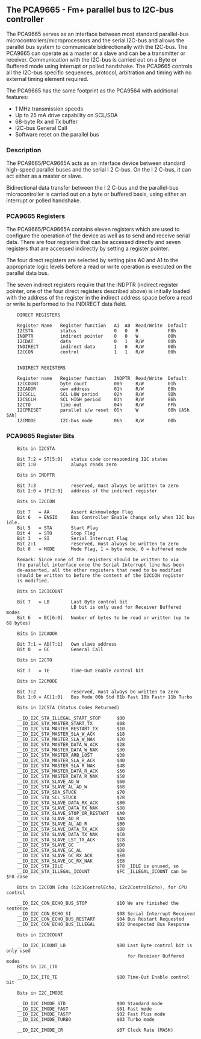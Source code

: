## The PCA9665 - Fm+ parallel bus to I2C-bus controller

The PCA9665 serves as an interface between most standard parallel-bus microcontrollers/microprocessors and the serial I2C-bus and allows the parallel bus system to communicate bidirectionally with the I2C-bus. The PCA9665 can operate as a master or a slave and can be a transmitter or receiver. Communication with the I2C-bus is carried out on a Byte or Buffered mode using interrupt or polled handshake. The PCA9665 controls all the I2C-bus specific sequences, protocol, arbitration and timing with no external timing element required.

The PCA9665 has the same footprint as the PCA9564 with additional features:

+ 1 MHz transmission speeds
+ Up to 25 mA drive capability on SCL/SDA
+ 68-byte Rx and Tx buffer
+ I2C-bus General Call
+ Software reset on the parallel bus

### Description

The PCA9665/PCA9665A acts as an interface device between standard high-speed parallel buses and the serial I 2 C-bus. On the I 2 C-bus, it can act either as a master or slave.

Bidirectional data transfer between the I 2 C-bus and the parallel-bus microcontroller is carried out on a byte or buffered basis, using either an interrupt or polled handshake.

### PCA9665 Registers

The PCA9665/PCA9665A contains eleven registers which are used to configure the operation of the device as well as to send and receive serial data. There are four registers that can be accessed directly and seven registers that are accessed indirectly by setting a register pointer.

The four direct registers are selected by setting pins A0 and A1 to the appropriate logic levels before a read or write operation is executed on the parallel data bus.

The seven indirect registers require that the INDPTR (indirect register pointer, one of the four direct registers described above) is initially loaded with the address of the register in the indirect address space before a read or write is performed to the INDIRECT data field.


```
    DIRECT REGISTERS

    Register Name   Register function   A1  A0  Read/Write  Default
    I2CSTA          status              0   0   R           F8h
    INDPTR          indirect pointer    0   0   W           00h
    I2CDAT          data                0   1   R/W         00h
    INDIRECT        indirect data       1   0   R/W         00h
    I2CCON          control             1   1   R/W         00h


    INDIRECT REGISTERS

    Register name   Register function   INDPTR  Read/Write  Default
    I2CCOUNT        byte count          00h     R/W         01h
    I2CADDR         own address         01h     R/W         E0h
    I2CSCLL         SCL LOW period      02h     R/W         9Dh
    I2CSCLH         SCL HIGH period     03h     R/W         86h
    I2CTO           time-out            04h     R/W         FFh
    I2CPRESET       parallel s/w reset  05h     W           00h [A5h 5Ah]
    I2CMODE         I2C-bus mode        06h     R/W         00h
```

### PCA9665 Register Bits

```
    Bits in I2CSTA

    Bit 7:2 = ST[5:0]   status code corresponding I2C states
    Bit 1:0             always reads zero

    Bits in INDPTR

    Bit 7:3             reserved, must always be written to zero
    Bit 2:0 = IP[2:0]   address of the indirect register

    Bits in I2CCON

    Bit 7   = AA        Assert Acknowledge Flag
    Bit 6   = ENSIO     Bus Controller Enable change only when I2C bus idle.
    Bit 5   = STA       Start Flag
    Bit 4   = STO       Stop Flag
    Bit 3   = SI        Serial Interrupt Flag
    Bit 2:1             reserved, must always be written to zero
    Bit 0   = MODE      Mode Flag, 1 = byte mode, 0 = buffered mode

    Remark: Since none of the registers should be written to via
    the parallel interface once the Serial Interrupt line has been
    de-asserted, all the other registers that need to be modified
    should be written to before the content of the I2CCON register
    is modified.

    Bits in I2CICOUNT

    Bit 7   = LB        Last Byte control bit
                        LB bit is only used for Receiver Buffered modes
    Bit 6   = BC[6:0]   Number of bytes to be read or written (up to 68 bytes)

    Bits in I2CADDR

    Bit 7:1 = AD[7:1]   Own slave address
    Bit 0   = GC        General Call

    Bits in I2CTO

    Bit 7   = TE        Time-Out Enable control bit

    Bits in I2CMODE

    Bit 7:2             reserved, must always be written to zero
    Bit 1:0 = AC[1:0]   Bus Mode 00b Std 01b Fast 10b Fast+ 11b Turbo

    Bits in I2CSTA (Status Codes Returned)

    __IO_I2C_STA_ILLEGAL_START_STOP      $00
    __IO_I2C_STA_MASTER_START_TX         $08
    __IO_I2C_STA_MASTER_RESTART_TX       $10
    __IO_I2C_STA_MASTER_SLA_W_ACK        $18
    __IO_I2C_STA_MASTER_SLA_W_NAK        $20
    __IO_I2C_STA_MASTER_DATA_W_ACK       $28
    __IO_I2C_STA_MASTER_DATA_W_NAK       $30
    __IO_I2C_STA_MASTER_ARB_LOST         $38
    __IO_I2C_STA_MASTER_SLA_R_ACK        $40
    __IO_I2C_STA_MASTER_SLA_R_NAK        $48
    __IO_I2C_STA_MASTER_DATA_R_ACK       $50
    __IO_I2C_STA_MASTER_DATA_R_NAK       $58
    __IO_I2C_STA_SLAVE_AD_W              $60
    __IO_I2C_STA_SLAVE_AL_AD_W           $68
    __IO_I2C_STA_SDA_STUCK               $70
    __IO_I2C_STA_SCL_STUCK               $78
    __IO_I2C_STA_SLAVE_DATA_RX_ACK       $80
    __IO_I2C_STA_SLAVE_DATA_RX_NAK       $88
    __IO_I2C_STA_SLAVE_STOP_OR_RESTART   $A0
    __IO_I2C_STA_SLAVE_AD_R              $A8
    __IO_I2C_STA_SLAVE_AL_AD_R           $B0
    __IO_I2C_STA_SLAVE_DATA_TX_ACK       $B8
    __IO_I2C_STA_SLAVE_DATA_TX_NAK       $C0
    __IO_I2C_STA_SLAVE_LST_TX_ACK        $C8
    __IO_I2C_STA_SLAVE_GC                $D0
    __IO_I2C_STA_SLAVE_GC_AL             $D8
    __IO_I2C_STA_SLAVE_GC_RX_ACK         $E0
    __IO_I2C_STA_SLAVE_GC_RX_NAK         $E8
    __IO_I2C_STA_IDLE                    $F8 _IDLE is unused, so
    __IO_I2C_STA_ILLEGAL_ICOUNT          $FC _ILLEGAL_ICOUNT can be $F8 case

    Bits in I2CCON Echo (i2c1ControlEcho, i2c2ControlEcho), for CPU control

    __IO_I2C_CON_ECHO_BUS_STOP           $10 We are finished the sentence
    __IO_I2C_CON_ECHO_SI                 $08 Serial Interrupt Received
    __IO_I2C_CON_ECHO_BUS_RESTART        $04 Bus Restart Requested
    __IO_I2C_CON_ECHO_BUS_ILLEGAL        $02 Unexpected Bus Response

    Bits in I2CICOUNT

    __IO_I2C_ICOUNT_LB                   $80 Last Byte control bit is only used
                                             for Receiver Buffered modes
    Bits in I2C_ITO

    __IO_I2C_ITO_TE                      $80 Time-Out Enable control bit

    Bits in I2C_IMODE

    __IO_I2C_IMODE_STD                   $00 Standard mode
    __IO_I2C_IMODE_FAST                  $01 Fast mode
    __IO_I2C_IMODE_FASTP                 $02 Fast Plus mode
    __IO_I2C_IMODE_TURBO                 $03 Turbo mode

    __IO_I2C_IMODE_CR                    $07 Clock Rate (MASK)
```
